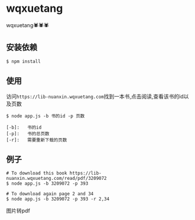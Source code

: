 # wqxuetang
wqxuetang🕷🕷🕷

## 安装依赖
```shell script
$ npm install
```

## 使用
访问`https://lib-nuanxin.wqxuetang.com`找到一本书,点击阅读,查看该书的id以及页数
```shell script
$ node app.js -b 书的id -p 页数

[-b]:   书的id
[-p]:   书的总页数
[-r]:   需要重新下载的页数
```
## 例子
```shell script
# To download this book https://lib-nuanxin.wqxuetang.com/read/pdf/3209072
$ node app.js -b 3209072 -p 393

# To download again page 2 and 34 
$ node app.js -b 3209072 -p 393 -r 2,34
```

图片转pdf

<script src="https://gist.github.com/sinceNa/a5f308719f88d61e95152a73e27db3ee.js"></script>
